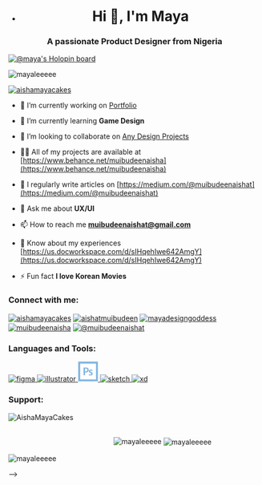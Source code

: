 - <h1 align="center">Hi 👋, I'm Maya</h1>
<h3 align="center">A passionate Product Designer from Nigeria</h3>

[![@maya's Holopin board](https://holopin.io/api/user/board?user=maya)](https://holopin.io/@maya)



<p align="left"> <img src="https://komarev.com/ghpvc/?username=mayaleeeee&label=Profile%20views&color=0e75b6&style=flat" alt="mayaleeeee" /> </p>

<p align="left"> <a href="https://twitter.com/aishamayacakes" target="blank"><img src="https://img.shields.io/twitter/follow/aishamayacakes?logo=twitter&style=for-the-badge" alt="aishamayacakes" /></a> </p>

- 🔭 I’m currently working on [Portfolio](https://www.behance.net/muibudeenaisha)

- 🌱 I’m currently learning **Game Design**

- 👯 I’m looking to collaborate on [Any Design Projects](https://www.behance.net/muibudeenaisha)

- 👨‍💻 All of my projects are available at [https://www.behance.net/muibudeenaisha](https://www.behance.net/muibudeenaisha)

- 📝 I regularly write articles on [https://medium.com/@muibudeenaishat](https://medium.com/@muibudeenaishat)

- 💬 Ask me about **UX/UI**

- 📫 How to reach me **muibudeenaishat@gmail.com**

- 📄 Know about my experiences [https://us.docworkspace.com/d/sIHqehIwe642AmgY](https://us.docworkspace.com/d/sIHqehIwe642AmgY)

- ⚡ Fun fact **I love Korean Movies**

<h3 align="left">Connect with me:</h3>
<p align="left">
<a href="https://twitter.com/aishamayacakes" target="blank"><img align="center" src="https://raw.githubusercontent.com/rahuldkjain/github-profile-readme-generator/master/src/images/icons/Social/twitter.svg" alt="aishamayacakes" height="30" width="40" /></a>
<a href="https://linkedin.com/in/aishatmuibudeen" target="blank"><img align="center" src="https://raw.githubusercontent.com/rahuldkjain/github-profile-readme-generator/master/src/images/icons/Social/linked-in-alt.svg" alt="aishatmuibudeen" height="30" width="40" /></a>
<a href="https://instagram.com/mayadesigngoddess" target="blank"><img align="center" src="https://raw.githubusercontent.com/rahuldkjain/github-profile-readme-generator/master/src/images/icons/Social/instagram.svg" alt="mayadesigngoddess" height="30" width="40" /></a>
<a href="https://www.behance.net/muibudeenaisha" target="blank"><img align="center" src="https://raw.githubusercontent.com/rahuldkjain/github-profile-readme-generator/master/src/images/icons/Social/behance.svg" alt="muibudeenaisha" height="30" width="40" /></a>
<a href="https://medium.com/@muibudeenaishat" target="blank"><img align="center" src="https://raw.githubusercontent.com/rahuldkjain/github-profile-readme-generator/master/src/images/icons/Social/medium.svg" alt="@muibudeenaishat" height="30" width="40" /></a>
</p>

<h3 align="left">Languages and Tools:</h3>
<p align="left"> <a href="https://www.figma.com/" target="_blank" rel="noreferrer"> <img src="https://www.vectorlogo.zone/logos/figma/figma-icon.svg" alt="figma" width="40" height="40"/> </a> <a href="https://www.adobe.com/in/products/illustrator.html" target="_blank" rel="noreferrer"> <img src="https://www.vectorlogo.zone/logos/adobe_illustrator/adobe_illustrator-icon.svg" alt="illustrator" width="40" height="40"/> </a> <a href="https://www.photoshop.com/en" target="_blank" rel="noreferrer"> <img src="https://raw.githubusercontent.com/devicons/devicon/master/icons/photoshop/photoshop-line.svg" alt="photoshop" width="40" height="40"/> </a> <a href="https://www.sketch.com/" target="_blank" rel="noreferrer"> <img src="https://www.vectorlogo.zone/logos/sketchapp/sketchapp-icon.svg" alt="sketch" width="40" height="40"/> </a> <a href="https://www.adobe.com/products/xd.html" target="_blank" rel="noreferrer"> <img src="https://cdn.worldvectorlogo.com/logos/adobe-xd.svg" alt="xd" width="40" height="40"/> </a> </p>

<h3 align="left">Support:</h3>
<img align="left" src="https://cdn.buymeacoffee.com/buttons/v2/default-yellow.png" height="50" width="210" alt="AishaMayaCakes" /></a></p><br><br>

<p><img align="left" src="https://github-readme-stats.vercel.app/api/top-langs?username=mayaleeeee&show_icons=true&locale=en&layout=compact" alt="mayaleeeee" /></p>

<p>&nbsp;<img align="center" src="https://github-readme-stats.vercel.app/api?username=mayaleeeee&show_icons=true&locale=en" alt="mayaleeeee" /></p>

<p><img align="center" src="https://github-readme-streak-stats.herokuapp.com/?user=mayaleeeee&" alt="mayaleeeee" /></p>

-->

